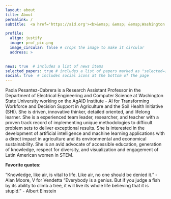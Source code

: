 ```yaml
---
layout: about
title: About
permalink: /
subtitle:  <a href='https://aid.org'><b>&emsp; &emsp; &emsp;Washington State University - AgAID Institute</b></a>

profile:
  align: justify
  image: prof_pic.png
  image_circular: false # crops the image to make it circular
  address: >
   

news: true  # includes a list of news items
selected_papers: true # includes a list of papers marked as "selected={true}"
social: true  # includes social icons at the bottom of the page
---
```



Paola Pesantez-Cabrera is a Research Assistant Professor in the Department of Electrical Engineering and Computer Science at Washington State University working on the AgAID Institute - AI for Transforming Workforce and Decision Support in Agriculture and the Soil Health Initiative (SHI). She is driven, innovative thinker, detailed oriented, and lifelong learner. She is a experienced team leader, researcher, and teacher with a proven track record of implementing unique methodologies to difficult problem sets to deliver exceptional results. She is interested in the development of artificial intelligence and machine learning applications with a direct impact in agriculture and its environmental and economical sustainability. She is an avid advocate of accessible education, generation of knowledge, respect for diversity, and visualization and engagement of Latin American women in STEM.

<b>Favorite quotes:</b>

“Knowledge, like air, is vital to life. Like air, no one should be denied it.” - Alan Moore, V for Vendetta
“Everybody is a genius. But if you judge a fish by its ability to climb a tree, it will live its whole life believing that it is stupid.” - Albert Einstein